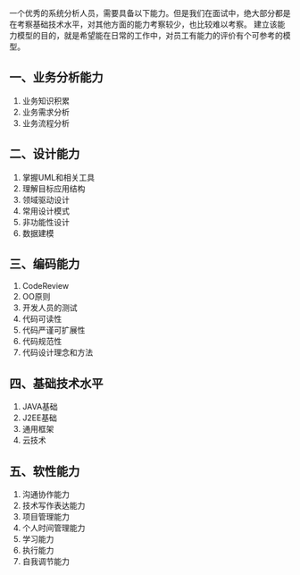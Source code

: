 一个优秀的系统分析人员，需要具备以下能力。但是我们在面试中，绝大部分都是在考察基础技术水平，对其他方面的能力考察较少，也比较难以考察。
建立该能力模型的目的，就是希望能在日常的工作中，对员工有能力的评价有个可参考的模型。

## 一、业务分析能力
1. 业务知识积累
2. 业务需求分析
3. 业务流程分析

## 二、设计能力
1. 掌握UML和相关工具
2. 理解目标应用结构
3. 领域驱动设计
4. 常用设计模式
5. 非功能性设计
6. 数据建模

## 三、编码能力
1. CodeReview
2. OO原则
3. 开发人员的测试
4. 代码可读性
5. 代码严谨可扩展性
6. 代码规范性
7. 代码设计理念和方法

## 四、基础技术水平
1. JAVA基础
2. J2EE基础
3. 通用框架
4. 云技术

## 五、软性能力
1. 沟通协作能力
2. 技术写作表达能力
3. 项目管理能力
4. 个人时间管理能力
5. 学习能力
6. 执行能力
7. 自我调节能力